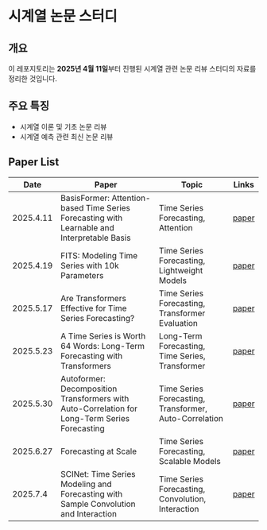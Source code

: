 # **시계열 논문 스터디**

## **개요**

이 레포지토리는 **2025년 4월 11일**부터 진행된 시계열 관련 논문 리뷰 스터디의 자료를 정리한 것입니다.

## **주요 특징**

- 시계열 이론 및 기초 논문 리뷰
- 시계열 예측 관련 최신 논문 리뷰

## Paper List

| Date      | Paper                                                                                         | Topic                                                  | Links                                         |
| --------- | --------------------------------------------------------------------------------------------- | ------------------------------------------------------ | --------------------------------------------- |
| 2025.4.11 | BasisFormer: Attention-based Time Series Forecasting with Learnable and Interpretable Basis   | Time Series Forecasting, Attention                     | [paper](https://arxiv.org/abs/2310.20496)     |
| 2025.4.19 | FITS: Modeling Time Series with 10k Parameters                                                | Time Series Forecasting, Lightweight Models            | [paper](https://arxiv.org/abs/2307.03756)     |
| 2025.5.17 | Are Transformers Effective for Time Series Forecasting?                                       | Time Series Forecasting, Transformer Evaluation        | [paper](https://arxiv.org/abs/2205.13504)     |
| 2025.5.23 | A Time Series is Worth 64 Words: Long-Term Forecasting with Transformers                      | Long-Term Forecasting, Time Series, Transformer        | [paper](https://arxiv.org/abs/2211.14730)     |
| 2025.5.30 | Autoformer: Decomposition Transformers with Auto-Correlation for Long-Term Series Forecasting | Time Series Forecasting, Transformer, Auto-Correlation | [paper](https://arxiv.org/abs/2106.13008)     |
| 2025.6.27 | Forecasting at Scale                                                                          | Time Series Forecasting, Scalable Models               | [paper](https://peerj.com/preprints/3190.pdf) |
| 2025.7.4  | SCINet: Time Series Modeling and Forecasting with Sample Convolution and Interaction          | Time Series Forecasting, Convolution, Interaction      | [paper](https://arxiv.org/abs/2106.09305)     |
